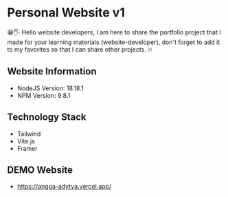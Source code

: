 # Personal Website v1

😁🖐️ Hello website developers, I am here to share the portfolio project that I made for your learning materials (website-developer), don't forget to add it to my favorites so that I can share other projects. 🔥

## Website Information
- NodeJS Version: 18.18.1
- NPM Version: 9.8.1

## Technology Stack
- Tailwind
- Vite.js
- Framer

## DEMO Website
- https://angga-adytya.vercel.app/
